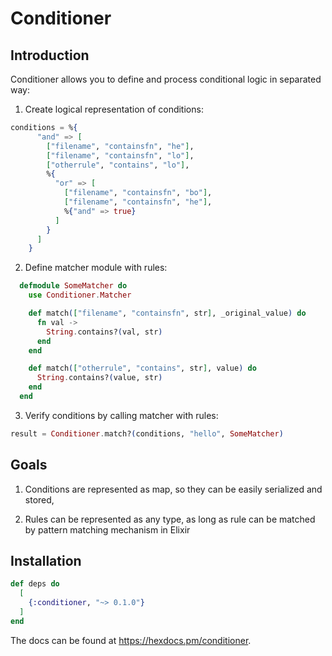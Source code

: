 # Conditioner

## Introduction

Conditioner allows you to define and process conditional logic in separated way:

1. Create logical representation of conditions:

```elixir
conditions = %{
      "and" => [
        ["filename", "containsfn", "he"],
        ["filename", "containsfn", "lo"],
        ["otherrule", "contains", "lo"],
        %{
          "or" => [
            ["filename", "containsfn", "bo"],
            ["filename", "containsfn", "he"],
            %{"and" => true}
          ]
        }
      ]
    }

```

2. Define matcher module with rules:

```elixir
  defmodule SomeMatcher do
    use Conditioner.Matcher

    def match(["filename", "containsfn", str], _original_value) do
      fn val ->
        String.contains?(val, str)
      end
    end

    def match(["otherrule", "contains", str], value) do
      String.contains?(value, str)
    end
  end
```

3. Verify conditions by calling matcher with rules:

```elixir
result = Conditioner.match?(conditions, "hello", SomeMatcher)
```

## Goals

1. Conditions are represented as map, so they can be easily serialized and stored,

2. Rules can be represented as any type, as long as rule can be matched by pattern matching mechanism in Elixir


## Installation


```elixir
def deps do
  [
    {:conditioner, "~> 0.1.0"}
  ]
end
```

The docs can be found at <https://hexdocs.pm/conditioner>.

